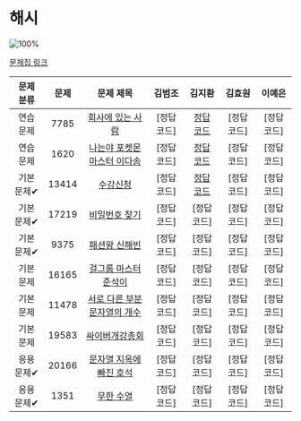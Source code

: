 # 해시

![100%](https://progress-bar.dev/0/?scale=10&title=progress&width=500&color=babaca&suffix=/10)

[문제집 링크](https://www.acmicpc.net/workbook/view/9063)

| 문제 분류 | 문제 | 문제 제목 | 김범조 | 김지환 | 김효원 | 이예은 |
| :--: | :--: | :--: | :--: | :--: | :--: | :--: |
| 연습 문제 | 7785 | [회사에 있는 사람](https://www.acmicpc.net/problem/7785) | [정답 코드] | [정답 코드](/자료구조/solution/7785-김지환.cpp)  | [정답 코드] | [정답 코드] |
| 연습 문제 | 1620 | [나는야 포켓몬 마스터 이다솜](https://www.acmicpc.net/problem/1620) | [정답 코드] | [정답 코드](/자료구조/solution/1620-김지환.cpp)  | [정답 코드] | [정답 코드] |
| 기본 문제✔ | 13414 | [수강신청](https://www.acmicpc.net/problem/13414) | [정답 코드] | [정답 코드](/자료구조/solution/13414-김지환.cpp)  | [정답 코드] | [정답 코드] |
| 기본 문제✔ | 17219 | [비밀번호 찾기](https://www.acmicpc.net/problem/17219) | [정답 코드] | [정답 코드] | [정답 코드] | [정답 코드] |
| 기본 문제✔ | 9375 | [패션왕 신해빈](https://www.acmicpc.net/problem/9375) | [정답 코드] | [정답 코드] | [정답 코드] | [정답 코드] |
| 기본 문제 | 16165 | [걸그룹 마스터 준석이](https://www.acmicpc.net/problem/16165) | [정답 코드] | [정답 코드] | [정답 코드] | [정답 코드] |
| 기본 문제 | 11478 | [서로 다른 부분 문자열의 개수](https://www.acmicpc.net/problem/11478) | [정답 코드] | [정답 코드] | [정답 코드] | [정답 코드] |
| 기본 문제 | 19583 | [싸이버개강총회](https://www.acmicpc.net/problem/19583) | [정답 코드] | [정답 코드] | [정답 코드] | [정답 코드] |
| 응용 문제✔ | 20166 | [문자열 지옥에 빠진 호석](https://www.acmicpc.net/problem/20166) | [정답 코드] | [정답 코드] | [정답 코드] | [정답 코드] |
| 응용 문제✔ | 1351 | [무한 수열](https://www.acmicpc.net/problem/1351) | [정답 코드] | [정답 코드] | [정답 코드] | [정답 코드] |
